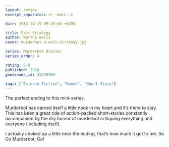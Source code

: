 ```yaml
---
layout: review
excerpt_separator: <!--more-->

date: 2018-10-19 09:30:00 +0100

title: Exit Strategy
author: Martha Wells
cover: murderbot-4-exit-strategy.jpg

series: Murderbot Diaries
series_order: 4

rating: 5.0
published: 2018
goodreads_id: 35519109

tags: ["Science Fiction", "Humor", "Short Story"]
---
```


The perfect ending to this mini-series.

<!--more-->

Murderbot has carved itself a little nook in my heart and it’s there to stay. This has been a great ride of action-packed short-stories constantly accompanied by the dry humor of murderbot critiquing everything and everyone (including itself).

I actually choked up a little near the ending, that’s how much it got to me. So Go Murderbot, Go!
